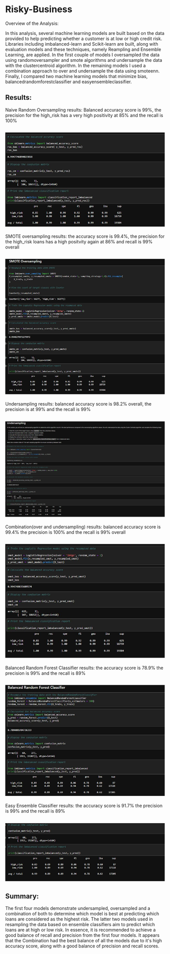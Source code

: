 # Risky-Business


Overview of the Analysis:

In this analysis, several machine learning models are built based on the data provided to help predicting whether a customer is at low or high credit risk. Libraries including imbalanced-learn and Scikit-learn are built, along with evaluation models and these techniques, namely Reampling and Ensemble Learning, are applied. In the first couple of models I oversampled the data using randomoversampler and smote algorithms and undersample the data with the clustercentroid algorithm. In the remaining models I used a combination approach to over and undersample the data using smoteenn. Finally, I compared two machine learning models that minimize bias, balancedrandomforestclassifier and easyensembleclassifier.  

## Results:

Naive Random Oversampling results: Balanced accuracy score is 99%, the precision for the high_risk has a very high positivity at 85% and the recall is 100%


## ![Naïve Random Oversampling](https://github.com/juliannehiew/Risky-Business/blob/main/Images/Naive%20Random%20Oversampling.JPG)



SMOTE oversampling results: the accuracy score is 99.4%, the precision for the high_risk loans has a high positvity again at 86% and recall is 99% overall


## ![SMOTE oversampling](https://github.com/juliannehiew/Risky-Business/blob/main/Images/SMOTE%20Oversampling.JPG)



Undersampling results: balanced accuracy score is 98.2% overall, the precision is at 99% and the recall is 99%


## ![Undersampling](https://github.com/juliannehiew/Risky-Business/blob/main/Images/Undersampling.JPG)




Combination(over and undersampling) results: balanced accuracy score is 99.4% the precision is 100% and the recall is 99% overall

## ![Combination](https://github.com/juliannehiew/Risky-Business/blob/main/Images/Combination.JPG)




Balanced Random Forest Classifier results: the accuracy score is 78.9% the precision is 99% and the recall is 89%


## ![Combination](https://github.com/juliannehiew/Risky-Business/blob/main/Images/Balanced%20Random%20Forest.JPG)




Easy Ensemble Classifier results: the accuracy score is 91.7% the precision is 99% and the recall is 89%


## ![Easy Ensemble](https://github.com/juliannehiew/Risky-Business/blob/main/Images/Easy%20Ensemble%20Classifier.JPG)



## Summary:
The first four models demonstrate undersampled, oversampled and a combination of both to determine which model is best at predicting which loans are considered as the highest risk. The latter two models used in resampling the data based on ensemble classifiers aim to predict which loans are at high or low risk.  In essence, it is recommended to achieve a good balance of recall and precision from the first four models. It appears that the Combination had the best balance of all the models due to it's high accuracy score, along with a good balance of precision and recall scores.
